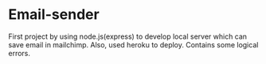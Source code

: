 # Email-sender

First project by using node.js(express) to develop local server which can save email in mailchimp. Also, used heroku to deploy. Contains some logical errors.
